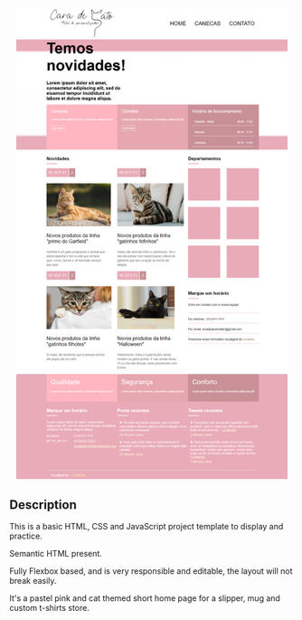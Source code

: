 <p align="center">
    <img width="480" src="assets/images/preview.png">
</p>

## Description
This is a basic HTML, CSS and JavaScript project template to display and practice.

Semantic HTML present.

Fully Flexbox based, and is very responsible and editable, the layout will not break easily.

It's a pastel pink and cat themed short home page for a slipper, mug and custom t-shirts store.